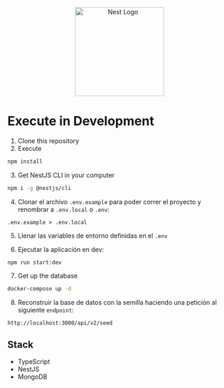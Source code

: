 <p align="center">
  <a href="http://nestjs.com/" target="blank"><img src="https://nestjs.com/img/logo-small.svg" width="200" alt="Nest Logo" /></a>
</p>

# Execute in Development

1. Clone this repository
2. Execute
```bash
npm install
```
3. Get NestJS CLI in your computer
```bash
npm i -g @nestjs/cli
```

4. Clonar el archivo ``.env.example`` para poder correr el proyecto y renombrar a ``.env.local`` o ``.env``:
```
.env.example > .env.local
```

5. Llenar las variables de entorno definidas en el `.env`

6. Ejecutar la aplicación en dev:
```
npm run start:dev
```

7. Get up the database
```bash
docker-compose up -d
```

8. Reconstruir la base de datos con la semilla haciendo una petición al siguiente ``endpoint``:
```
http://localhost:3000/api/v2/seed
```

## Stack
* TypeScript
* NestJS
* MongoDB